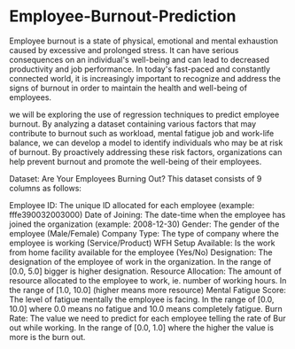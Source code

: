 # Employee-Burnout-Prediction
Employee burnout is a state of physical, emotional and mental exhaustion caused by excessive and prolonged stress. It can have serious consequences on an individual's well-being and can lead to decreased productivity and job performance. In today's fast-paced and constantly connected world, it is increasingly important to recognize and address the signs of burnout in order to maintain the health and well-being of employees.

we will be exploring the use of regression techniques to predict employee burnout. By analyzing a dataset containing various factors that may contribute to burnout such as workload, mental fatigue job and work-life balance, we can develop a model to identify individuals who may be at risk of burnout. By proactively addressing these risk factors, organizations can help prevent burnout and promote the well-being of their employees.

Dataset: Are Your Employees Burning Out?
This dataset consists of 9 columns as follows:

Employee ID: The unique ID allocated for each employee (example: fffe390032003000)
Date of Joining: The date-time when the employee has joined the organization (example: 2008-12-30)
Gender: The gender of the employee (Male/Female)
Company Type: The type of company where the employee is working (Service/Product)
WFH Setup Available: Is the work from home facility available for the employee (Yes/No)
Designation: The designation of the employee of work in the organization. In the range of [0.0, 5.0] bigger is higher designation.
Resource Allocation: The amount of resource allocated to the employee to work, ie. number of working hours. In the range of [1.0, 10.0] (higher means more resource)
Mental Fatigue Score: The level of fatigue mentally the employee is facing. In the range of [0.0, 10.0] where 0.0 means no fatigue and 10.0 means completely fatigue.
Burn Rate: The value we need to predict for each employee telling the rate of Bur out while working. In the range of [0.0, 1.0] where the higher the value is more is the burn out.
